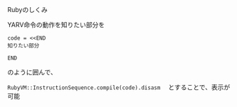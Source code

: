 Rubyのしくみ

YARV命令の動作を知りたい部分を
```
code = <<END
知りたい部分

END
```
のように囲んで、

`RubyVM::InstructionSequence.compile(code).disasm`　 
とすることで、表示が可能
